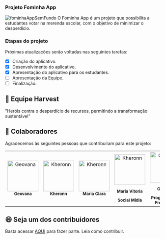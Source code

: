 ### Projeto Fominha App

![fominhaAppSemFundo](https://github.com/pontotori/fominha_app_modulo/assets/133043340/370513f9-bce7-45e3-8d4a-59c46d840c3f)
O Fominha App é um projeto que possibilita a estudantes votar na merenda escolar, com o objetivo de minimizar o desperdício.

### Etapas do projeto 

Próximas atualizações serão voltadas nas seguintes tarefas:

- [x] Criação do aplicativo. 
- [x] Desenvolvimento do aplicativo.
- [x] Apresentação do aplicativo para os estudantes.
- [ ] Apresentação da Equipe.
- [ ] Finalização.

## 👥 Equipe Harvest 

"Heróis contra o desperdício de recursos, permitindo a transformação sustentável"

## 🤝 Colaboradores

Agradecemos às seguintes pessoas que contribuíram para este projeto:

<table>
  <tr>
    <!-- Imagem de Geovana -->
    <td align="center">
      <img src="https://github.com/pontotori/fominha_app_modulo/assets/133043340/023eec4b-7853-4781-ae65-f514610cc35e" width="100px;" alt="Geovana"/><br>
      <sub>
        <b>Geovana</b>
      </sub>
    </td>
    <!-- Imagem de Kheronn -->
    <td align="center">
      <img src="https://github.com/pontotori/fominha_app_modulo/assets/133043340/023eec4b-7853-4781-ae65-f514610cc35e" width="100px;" alt="Kheronn"/><br>
      <sub>
        <b>Kheronn</b>
      </sub>
    </td>
    <!-- Imagem Mria Clara-->
    <td align="center">
      <img src="https://github.com/pontotori/fominha_app_modulo/assets/133043340/023eec4b-7853-4781-ae65-f514610cc35e" width="100px;" alt="Kheronn"/><br>
      <sub>
        <b>Maria Clara</b>
      </sub>
    </td>
    <!-- Imagem Maria Vitoria-->
    <td align="center">
      <img src="https://github.com/pontotori/fominha_app_modulo/assets/133043340/023eec4b-7853-4781-ae65-f514610cc35e" width="100px;" alt="Kheronn"/><br>
      <sub>
        <b><p>Maria Vitoria</p> Social Mídia</b>
      </sub>
    </td>
    <!-- Imagem de Graziela -->
    <td align="center">
      <img src="https://github.com/pontotori/fominha_app_modulo/assets/133043340/023eec4b-7853-4781-ae65-f514610cc35e" width="100px;" alt="Graziela"/><br>
      <sub>
        <b><p>Graziela</p> Programadora Front-End</b>
      </sub>
    </td>
  </tr>
</table>

## 😄 Seja um dos contribuidores

Basta acessar [AQUI](CONTRIBUTING.md) para fazer parte. Leia como contribuir.
